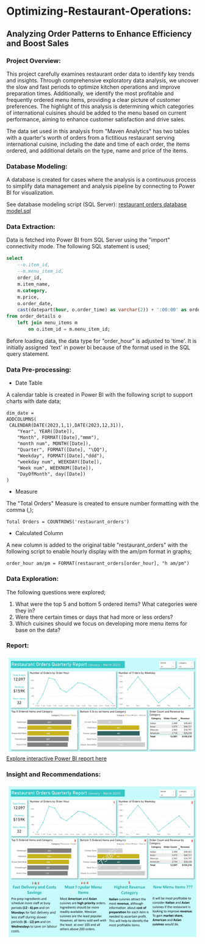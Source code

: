 # Optimizing-Restaurant-Operations:
## Analyzing Order Patterns to Enhance Efficiency and Boost Sales

### Project Overview:
This project carefully examines restaurant order data to identify key trends and insights. Through comprehensive exploratory data analysis, we uncover the slow and fast periods to optimize kitchen operations and improve preparation times. Additionally, we identify the most profitable and frequently ordered menu items, providing a clear picture of customer preferences. The highlight of this analysis is determining which categories of international cuisines should be added to the menu based on current performance, aiming to enhance customer satisfaction and drive sales.

The data set used in this analysis from "Maven Analytics" has two tables with a quarter's worth of orders from a fictitious restaurant serving international cuisine, including the date and time of each order, the items ordered, and additional details on the type, name and price of the items.

### Database Modeling:
A database is created for cases where the analysis is a continuous process to simplify data management and analysis pipeline by connecting to Power BI for visualization.

See database modeling script (SQL Server):
[restaurant orders database model.sql](https://github.com/jakejosh6751/Optimizing-Restaurant-Operations/blob/main/restaurant%20orders%20database%20model.sql)

### Data Extraction:
Data is fetched into Power BI from SQL Server using the "import" connectivity mode. The following SQL statement is used;
```sql
select
	--o.item_id,
	--m.menu_item_id,
	order_id,
	m.item_name,
	m.category,
	m.price,
	o.order_date,
	cast(datepart(hour, o.order_time) as varchar(2)) + ':00:00' as order_hour
from order_details o
	left join menu_items m
		on o.item_id = m.menu_item_id;
```
Before loading data, the data type for "order_hour" is adjusted to 'time'. It is initially assigned 'text' in power bi because of the format used in the SQL query statement.

### Data Pre-processing:
* Date Table

A calendar table is created in Power BI with the following script to support charts with date data;
```dax
dim_date = 
ADDCOLUMNS(
 CALENDAR(DATE(2023,1,1),DATE(2023,12,31)),
    "Year", YEAR([Date]),
    "Month", FORMAT([Date],"mmm"),
    "month num", MONTH([Date]),
    "Quarter", FORMAT([Date], "\QQ"),
    "Weekday", FORMAT([Date],"ddd"),
    "weekday num", WEEKDAY([Date]),
    "Week num", WEEKNUM([Date]),
    "DayOfMonth", day([Date])
)
```
* Measure

The "Total Orders" Measure is created to ensure number formatting with the comma (,);
```dax
Total Orders = COUNTROWS('restaurant_orders')
```
* Calculated Column

A new column is added to the original table
"restaurant_orders" with the following script to enable hourly display with the am/pm format in graphs;
```dax
order_hour am/pm = FORMAT(restaurant_orders[order_hour], "h am/pm")
```

### Data Exploration:
The following questions were explored;
1. What were the top 5 and bottom 5 ordered items? What categories were they in?
2. Were there certain times or days that had more or less orders?
3. Which cuisines should we focus on developing more menu items for base on the data?

### Report:
![restaurant orders report_1.jpg](https://github.com/jakejosh6751/Optimizing-Restaurant-Operations/blob/main/restaurant%20orders%20report_1.jpg)
[Explore interactive Power BI report here](https://app.powerbi.com/groups/me/reports/e82e0178-1c60-452d-a3f6-de0cfbff85ab/ReportSection?experience=power-bi)

### Insight and Recommendations:
![restaurant orders report_2.jpg](https://github.com/jakejosh6751/Optimizing-Restaurant-Operations/blob/main/restaurant%20orders%20report_2.jpg)

